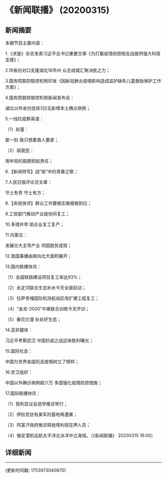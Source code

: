 # 《新闻联播》 (20200315)

## 新闻摘要

本期节目主要内容：

1.《求是》杂志发表习近平总书记重要文章《为打赢疫情防控阻击战提供强大科技支撑》；

2.19省份对口支援湖北16市州 众志成城汇聚决胜之力；

3.国务院联防联控机制印发《因新冠肺炎疫情影响造成监护缺失儿童救助保护工作方案》；

4.国务院联防联控机制新闻发布会：

湖北以外省份连续3日无新增本土确诊病例；

5.一线抗疫群英谱：

（1）赵童：

那一刻 我只想着救人要紧；

（2）胡晟民：

用年轻的肩膀担起责任；

6.【新闻特写】战“疫”中的青春之歌；

7.人民日报评论员文章：

守土有责 守土有方；

8.【央视快评】群众工作要做实做细做到位；

9.工信部门推动产业链协同复工；

10.多措并举 助企业复工复产；

11.内蒙古：

发展壮大主导产业 巩固脱贫成效；

12.我国春播由南向北大面积展开；

13.国内联播快讯：

（1）全国铁路建设项目复工率达93%；

（2）永定河联合生态补水今天全面启动；

（3）拉萨贡嘎国际机场航站区改扩建工程复工；

（4）“金龙-2020”中柬联合训练今天开训；

（5）春花烂漫 处处好生态；

14.亚非媒体：

习近平考察武汉 中国抗疫之战迎来胜利曙光；

15.国际社会：

中国为世界各国抗击疫情树立了榜样；

16.世卫组织：

中国以外确诊病例超六万 多国强化疫情防控措施；

17.国际联播快讯：

（1）叙利亚议会选举推迟举行；

（2）伊拉克驻有美军的基地再遭袭；

（3）阿富汗政府推迟释放塔利班在押人员；

（4）俄反潜机巡航太平洋北冰洋中立海域。（《新闻联播》 20200315 19:00）

## 详细新闻

---

(更新时间戳: 1753973040870)

